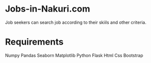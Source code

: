# Jobs-in-Nakuri.com
Job seekers can search job according to their skiils and other criteria.

# Requirements
Numpy
Pandas
Seaborn
Matplotlib
Python
Flask
Html
Css
Bootstrap

